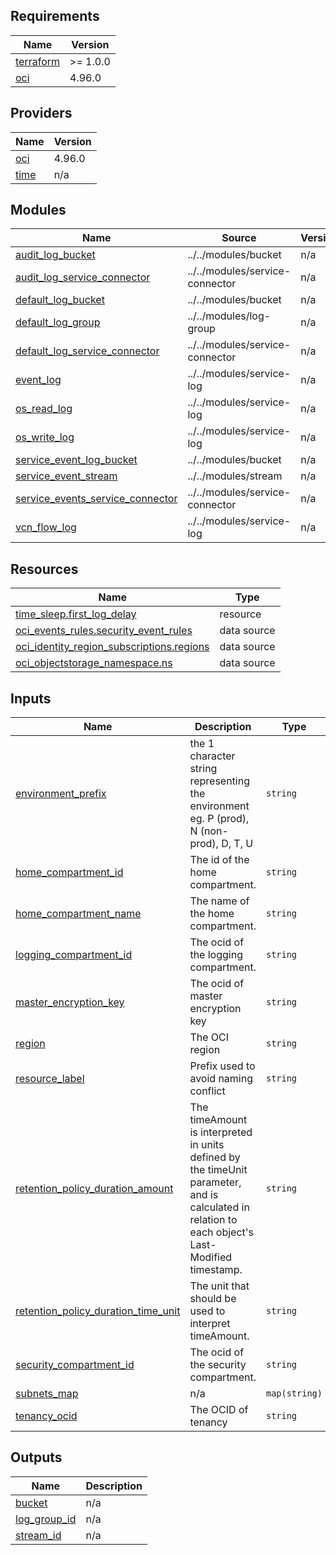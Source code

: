 <!-- BEGIN_TF_DOCS -->
## Requirements

| Name | Version |
|------|---------|
| <a name="requirement_terraform"></a> [terraform](#requirement\_terraform) | >= 1.0.0 |
| <a name="requirement_oci"></a> [oci](#requirement\_oci) | 4.96.0 |

## Providers

| Name | Version |
|------|---------|
| <a name="provider_oci"></a> [oci](#provider\_oci) | 4.96.0 |
| <a name="provider_time"></a> [time](#provider\_time) | n/a |

## Modules

| Name | Source | Version |
|------|--------|---------|
| <a name="module_audit_log_bucket"></a> [audit\_log\_bucket](#module\_audit\_log\_bucket) | ../../modules/bucket | n/a |
| <a name="module_audit_log_service_connector"></a> [audit\_log\_service\_connector](#module\_audit\_log\_service\_connector) | ../../modules/service-connector | n/a |
| <a name="module_default_log_bucket"></a> [default\_log\_bucket](#module\_default\_log\_bucket) | ../../modules/bucket | n/a |
| <a name="module_default_log_group"></a> [default\_log\_group](#module\_default\_log\_group) | ../../modules/log-group | n/a |
| <a name="module_default_log_service_connector"></a> [default\_log\_service\_connector](#module\_default\_log\_service\_connector) | ../../modules/service-connector | n/a |
| <a name="module_event_log"></a> [event\_log](#module\_event\_log) | ../../modules/service-log | n/a |
| <a name="module_os_read_log"></a> [os\_read\_log](#module\_os\_read\_log) | ../../modules/service-log | n/a |
| <a name="module_os_write_log"></a> [os\_write\_log](#module\_os\_write\_log) | ../../modules/service-log | n/a |
| <a name="module_service_event_log_bucket"></a> [service\_event\_log\_bucket](#module\_service\_event\_log\_bucket) | ../../modules/bucket | n/a |
| <a name="module_service_event_stream"></a> [service\_event\_stream](#module\_service\_event\_stream) | ../../modules/stream | n/a |
| <a name="module_service_events_service_connector"></a> [service\_events\_service\_connector](#module\_service\_events\_service\_connector) | ../../modules/service-connector | n/a |
| <a name="module_vcn_flow_log"></a> [vcn\_flow\_log](#module\_vcn\_flow\_log) | ../../modules/service-log | n/a |

## Resources

| Name | Type |
|------|------|
| [time_sleep.first_log_delay](https://registry.terraform.io/providers/hashicorp/time/latest/docs/resources/sleep) | resource |
| [oci_events_rules.security_event_rules](https://registry.terraform.io/providers/oracle/oci/4.96.0/docs/data-sources/events_rules) | data source |
| [oci_identity_region_subscriptions.regions](https://registry.terraform.io/providers/oracle/oci/4.96.0/docs/data-sources/identity_region_subscriptions) | data source |
| [oci_objectstorage_namespace.ns](https://registry.terraform.io/providers/oracle/oci/4.96.0/docs/data-sources/objectstorage_namespace) | data source |

## Inputs

| Name | Description | Type | Default | Required |
|------|-------------|------|---------|:--------:|
| <a name="input_environment_prefix"></a> [environment\_prefix](#input\_environment\_prefix) | the 1 character string representing the environment eg. P (prod), N (non-prod), D, T, U | `string` | n/a | yes |
| <a name="input_home_compartment_id"></a> [home\_compartment\_id](#input\_home\_compartment\_id) | The id of the home compartment. | `string` | n/a | yes |
| <a name="input_home_compartment_name"></a> [home\_compartment\_name](#input\_home\_compartment\_name) | The name of the home compartment. | `string` | n/a | yes |
| <a name="input_logging_compartment_id"></a> [logging\_compartment\_id](#input\_logging\_compartment\_id) | The ocid of the logging compartment. | `string` | n/a | yes |
| <a name="input_master_encryption_key"></a> [master\_encryption\_key](#input\_master\_encryption\_key) | The ocid of master encryption key | `string` | n/a | yes |
| <a name="input_region"></a> [region](#input\_region) | The OCI region | `string` | n/a | yes |
| <a name="input_resource_label"></a> [resource\_label](#input\_resource\_label) | Prefix used to avoid naming conflict | `string` | n/a | yes |
| <a name="input_retention_policy_duration_amount"></a> [retention\_policy\_duration\_amount](#input\_retention\_policy\_duration\_amount) | The timeAmount is interpreted in units defined by the timeUnit parameter, and is calculated in relation to each object's Last-Modified timestamp. | `string` | n/a | yes |
| <a name="input_retention_policy_duration_time_unit"></a> [retention\_policy\_duration\_time\_unit](#input\_retention\_policy\_duration\_time\_unit) | The unit that should be used to interpret timeAmount. | `string` | n/a | yes |
| <a name="input_security_compartment_id"></a> [security\_compartment\_id](#input\_security\_compartment\_id) | The ocid of the security compartment. | `string` | n/a | yes |
| <a name="input_subnets_map"></a> [subnets\_map](#input\_subnets\_map) | n/a | `map(string)` | n/a | yes |
| <a name="input_tenancy_ocid"></a> [tenancy\_ocid](#input\_tenancy\_ocid) | The OCID of tenancy | `string` | n/a | yes |

## Outputs

| Name | Description |
|------|-------------|
| <a name="output_bucket"></a> [bucket](#output\_bucket) | n/a |
| <a name="output_log_group_id"></a> [log\_group\_id](#output\_log\_group\_id) | n/a |
| <a name="output_stream_id"></a> [stream\_id](#output\_stream\_id) | n/a |
<!-- END_TF_DOCS -->